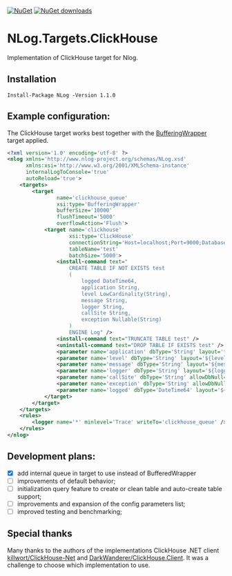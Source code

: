 [![NuGet](https://img.shields.io/nuget/v/NLog.Targets.ClickHouse.svg)](https://www.nuget.org/packages/NLog.Targets.ClickHouse)
[![NuGet downloads](https://img.shields.io/nuget/dt/NLog.Targets.ClickHouse.svg)](https://www.nuget.org/packages/NLog.Targets.ClickHouse)

# NLog.Targets.ClickHouse
Implementation of ClickHouse target for Nlog.

## Installation

```shell
Install-Package NLog -Version 1.1.0
```

## Example configuration:
The ClickHouse target works best together with the [BufferingWrapper](https://github.com/NLog/NLog/wiki/BufferingWrapper-target) target applied.

```xml
<?xml version='1.0' encoding='utf-8' ?>
<nlog xmlns='http://www.nlog-project.org/schemas/NLog.xsd'
      xmlns:xsi='http://www.w3.org/2001/XMLSchema-instance'
      internalLogToConsole='true'
      autoReload='true'>
    <targets>
        <target
                name='clickhouse_queue'
                xsi:type='BufferingWrapper'
                bufferSize='10000'
                flushTimeout='5000'
                overflowAction='Flush'>
            <target name='clickhouse'
                    xsi:type='ClickHouse'
                    connectionString='Host=localhost;Port=9000;Database=logs;User=sa;Password=P@ssw0rd;'
                    tableName='test'
                    batchSize='5000'>
                <install-command text="
                    CREATE TABLE IF NOT EXISTS test
                    (
                        logged DateTime64,
                        application String,
                        level LowCardinality(String),
                        message String,
                        logger String,
                        callSite String,
                        exception Nullable(String)
                    )
                    ENGINE Log" />
                <install-command text="TRUNCATE TABLE test" />
                <uninstall-command text="DROP TABLE IF EXISTS test" />
                <parameter name='application' dbType='String' layout='test_app'/>
                <parameter name='level' dbType='String' layout='${level}' />
                <parameter name='message' dbType='String' layout='${message}' />
                <parameter name='logger' dbType='String' layout='${logger}' />
                <parameter name='callSite' dbType='String' allowDbNull='true' layout='${callsite:filename=true}' />
                <parameter name='exception' dbType='String' allowDbNull='true' layout='${exception:tostring}' />
                <parameter name='logged' dbType='DateTime64' layout='${date}' />
            </target>
        </target>
    </targets>
    <rules>
        <logger name='*' minlevel='Trace' writeTo='clickhouse_queue' />
    </rules>
</nlog>
```

## Development plans:
- [x] add internal queue in target to use instead of BufferedWrapper
- [ ] improvements of default behavior;
- [ ] initialization query feature to create or clean table and auto-create table support;
- [ ] improvements and expansion of the config parameters list;
- [ ] improved testing and benchmarking;

## Special thanks
Many thanks to the authors of the implementations ClickHouse .NET client [killwort/ClickHouse-Net](https://github.com/killwort/ClickHouse-Net) and [DarkWanderer/ClickHouse.Client](https://github.com/DarkWanderer/ClickHouse.Client).
It was a challenge to choose which implementation to use.
